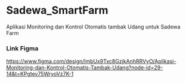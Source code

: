 # Sadewa_SmartFarm
Aplikasi Monitoring dan Kontrol Otomatis tambak Udang untuk Sadewa Farm


### Link Figma
https://www.figma.com/design/lmbUx9Txc8GzjkAnhRRVyO/Aplikasi-Monitoring-dan-Kontrol-Otomatis-Tambak-Udang?node-id=29-14&t=KPgtev75WryoVz7K-1

